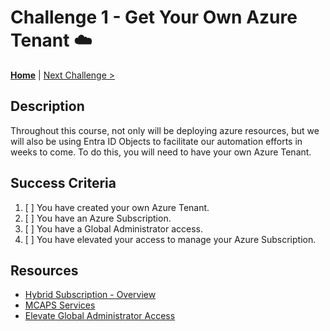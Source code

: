 # Challenge 1 - Get Your Own Azure Tenant ☁️
**[Home](./introduction.md)** | [Next Challenge >](./challenge2.md)

## Description
Throughout this course, not only will be deploying azure resources, but we will also be using Entra ID Objects to facilitate our automation efforts in weeks to come. To do this, you will need to have your own Azure Tenant. 

## Success Criteria
1. [ ] You have created your own Azure Tenant.
2. [ ] You have an Azure Subscription.
3. [ ] You have a Global Administrator access.
4. [ ] You have elevated your access to manage your Azure Subscription.

## Resources
- [Hybrid Subscription - Overview](https://dev.azure.com/OneCommercial/NoCode/_wiki/wikis/NoCode.wiki/12/Hybrid-Subscription)
- [MCAPS Services](https://mcapsservices.powerappsportals.com/SignIn?ReturnUrl=%2Fsupport%2Feslabs-newazuresubscription%2F%3FServiceId%3D78b2e66c-42f2-e811-a96a-000d3a30da4f
)
- [Elevate Global Administrator Access](https://learn.microsoft.com/en-us/azure/role-based-access-control/elevate-access-global-admin?tabs=azure-portal)
